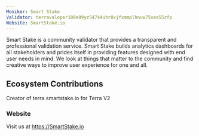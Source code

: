 ```yaml
---
Moniker: Smart Stake
Validator: terravaloper188e99yz54744uhr8xjfxmmplhnuw75xea55zfp
Website: SmartStake.io
---
```


Smart Stake is a community validator that provides a transparent and professional validation service. Smart Stake builds analytics dashboards for all stakeholders and prides itself in providing features designed with end user needs in mind. We look at things that matter to the community and find creative ways to improve user experience for one and all. 


## Ecosystem Contributions

Creator of terra.smartstake.io for Terra V2


### Website

Visit us at https://SmartStake.io
